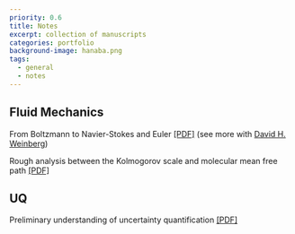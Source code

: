 ```yaml
---
priority: 0.6
title: Notes
excerpt: collection of manuscripts
categories: portfolio
background-image: hanaba.png
tags:
  - general
  - notes
---
```


## Fluid Mechanics

From Boltzmann to Navier-Stokes and Euler [[PDF]](https://tbxiao.github.io/documents//boltzmann-ns.pdf) (see more with [David H. Weinberg](http://www.astronomy.ohio-state.edu/~dhw/))

Rough analysis between the Kolmogorov scale and molecular mean free path [[PDF]](https://tbxiao.github.io/documents//kolmogorov-mfp.pdf)

## UQ

Preliminary understanding of uncertainty quantification [[PDF]](https://tbxiao.github.io/documents//understand-uq.pdf)